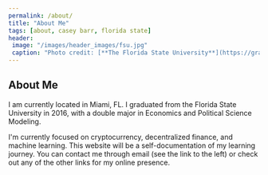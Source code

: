 ```yaml
---
permalink: /about/
title: "About Me"
tags: [about, casey barr, florida state]
header:
 image: "/images/header_images/fsu.jpg"
 caption: "Photo credit: [**The Florida State University**](https://gradschool.fsu.edu/)"
---
```


## About Me

I am currently located in Miami, FL. I graduated from the Florida State University in 2016, with a double major in Economics and Political Science Modeling.  
 
I'm currently focused on cryptocurrency, decentralized finance, and machine learning. This website will be a self-documentation of my learning journey. You can contact me through email (see the link to the left) or check out any of the other links for my online presence.
